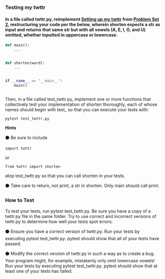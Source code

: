 ### Testing my twttr
#### In a file called twttr.py, reimplement [Setting up my twttr](https://cs50.harvard.edu/python/2022/psets/2/twttr/) from [Problem Set 2](https://cs50.harvard.edu/python/2022/psets/2/), restructuring your code per the below, wherein shorten expects a str as input and returns that same str but with all vowels (A, E, I, O, and U) omitted, whether inputted in uppercase or lowercase.

```python
def main():
    ...


def shorten(word):
    ...


if __name__ == "__main__":
    main()
    
```

Then, in a file called test_twttr.py, implement one or more functions that collectively test your implementation of shorten thoroughly, each of whose names should begin with test_ so that you can execute your tests with:

    pytest test_twttr.py
    
**Hints**

⚫ Be sure to include

    import twttr
or

    from twttr import shorten
    
atop test_twttr.py so that you can call shorten in your tests.

⚫ Take care to return, not print, a str in shorten. Only main should call print.

### How to Test
To test your tests, run pytest test_twttr.py. Be sure you have a copy of a twttr.py file in the same folder. Try to use correct and incorrect versions of twttr.py to determine how well your tests spot errors:

⚫ Ensure you have a correct version of twttr.py. Run your tests by executing pytest test_twttr.py. pytest should show that all of your tests have passed.

⚫ Modify the correct version of twttr.py in such a way as to create a bug. Your program might, for example, mistakenly only omit lowercase vowels! Run your tests by executing pytest test_twttr.py. pytest should show that at least one of your tests has failed.


